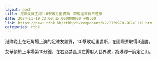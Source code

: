 ```yaml
---
layout: post
title: 港隊友賽主場1:0擊敗毛里裘斯　取得國際賽三連勝
date: 2024-11-19 23:00:15.000000000 +08:00
link: https://news.rthk.hk/rthk/ch/component/k2/1779970-20241119.htm
categories: rthk
---
```


港隊晚上在旺角場上演的足球友誼賽，1:0擊敗毛里裘斯，在國際賽取得3連勝。

艾華頓於上半場第10分鐘，在右路禁區頂左脚射入世界波，為港隊一箭定江山。
